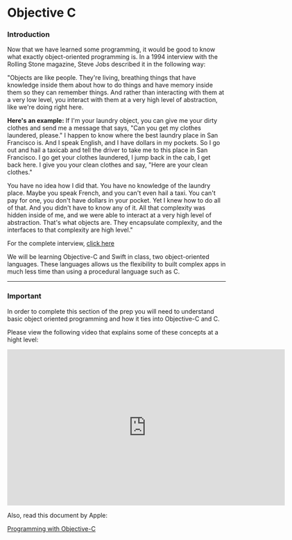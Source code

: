 # Objective C

### Introduction
Now that we have learned some programming, it would be good to know what exactly object-oriented programming is. In a 1994 interview with the Rolling Stone magazine, Steve Jobs described it in the following way:

"Objects are like people. They're living, breathing things that have knowledge inside them about how to do things and have memory inside them so they can remember things. And rather than interacting with them at a very low level, you interact with them at a very high level of abstraction, like we're doing right here.

**Here's an example:**
If I'm your laundry object, you can give me your dirty clothes and send me a message that says, "Can you get my clothes laundered, please." I happen to know where the best laundry place in San Francisco is. And I speak English, and I have dollars in my pockets. So I go out and hail a taxicab and tell the driver to take me to this place in San Francisco. I go get your clothes laundered, I jump back in the cab, I get back here. I give you your clean clothes and say, "Here are your clean clothes."

You have no idea how I did that. You have no knowledge of the laundry place. Maybe you speak French, and you can't even hail a taxi. You can't pay for one, you don't have dollars in your pocket. Yet I knew how to do all of that. And you didn't have to know any of it. All that complexity was hidden inside of me, and we were able to interact at a very high level of abstraction. That's what objects are. They encapsulate complexity, and the interfaces to that complexity are high level."

For the complete interview, [click here](http://www.rollingstone.com/culture/news/steve-jobs-in-1994-the-rolling-stone-interview-20110117)

We will be learning Objective-C and Swift in class, two object-oriented languages. These languages allows us the flexibility to built complex apps in much less time than using a procedural language such as C.

----

### Important

In order to complete this section of the prep you will need to understand basic object oriented programming and how it ties into Objective-C and C. 

Please view the following video that explains some of these concepts at a hight level:

<iframe width="640" height="360" src="https://www.youtube-nocookie.com/embed/lbXsrHGhBAU?rel=0" frameborder="0" allowfullscreen></iframe>

Also, read this document by Apple:

[Programming with Objective-C](https://developer.apple.com/library/ios/documentation/Cocoa/Conceptual/ProgrammingWithObjectiveC/Introduction/Introduction.html)

